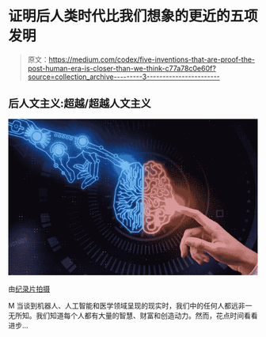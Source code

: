 # 证明后人类时代比我们想象的更近的五项发明

> 原文：<https://medium.com/codex/five-inventions-that-are-proof-the-post-human-era-is-closer-than-we-think-c77a78c0e60f?source=collection_archive---------3----------------------->

## 后人文主义:超越/超越人文主义

![](img/15031a20c70d5ac81393c5c003592fac.png)

由[纪录片拍摄](https://www.documentarytube.com/articles/a-few-words-about-artificial-intelligence-what-is-it)

M 当谈到机器人、人工智能和医学领域呈现的现实时，我们中的任何人都远非一无所知。我们知道每个人都有大量的智慧、财富和创造动力。然而，花点时间看看进步…